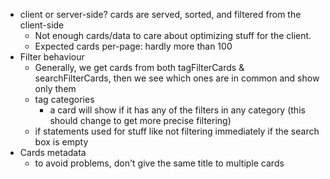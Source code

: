 - client or server-side? cards are served, sorted, and filtered from the client-side
  - Not enough cards/data to care about optimizing stuff for the client. 
  - Expected cards per-page: hardly more than 100
- Filter behaviour
  - Generally, we get cards from both tagFilterCards & searchFilterCards, then we see which ones are in common and show only them 
  - tag categories
    - a card will show if it has any of the filters in any category (this should change to get more precise filtering)
  - if statements used for stuff like not filtering immediately if the search box is empty
- Cards metadata
  - to avoid problems, don't give the same title to multiple cards
